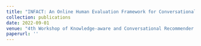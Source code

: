 ```yaml
---
title: "INFACT: An Online Human Evaluation Framework for Conversational Recommendation"
collection: publications
date: 2022-09-01
venue: "4th Workshop of Knowledge-aware and Conversational Recommender Systems (KaRS), colocated with RecSys '22"
paperurl: ''
---
```




